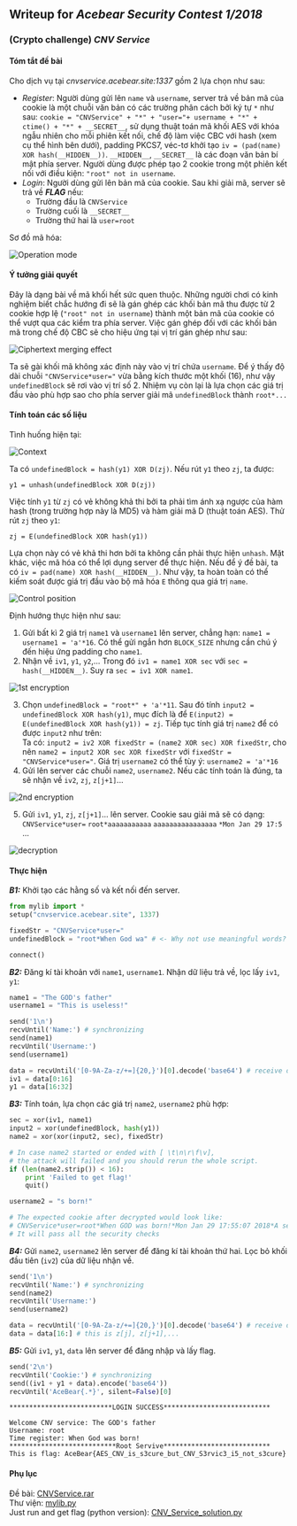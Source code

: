 
## Writeup for _Acebear Security Contest 1/2018_
### (Crypto challenge) _CNV Service_
#### Tóm tắt đề bài
Cho dịch vụ tại _cnvservice.acebear.site:1337_ gồm 2 lựa chọn như sau:
- _Register_: Người dùng gửi lên `name` và `username`, server trả về bản mã của cookie là một chuỗi văn bản có các trường phân cách bởi ký tự `*` như sau: `cookie = "CNVService" + "*" + "user="+ username + "*" + ctime() + "*" + __SECRET__`, sử dụng thuật toán mã khối AES với khóa ngẫu nhiên cho mỗi phiên kết nối, chế độ làm việc CBC với hash (xem cụ thể hình bên dưới), padding PKCS7, véc-tơ khởi tạo `iv = (pad(name) XOR hash(__HIDDEN__))`. `__HIDDEN__`, `__SECRET__` là các đoạn văn bản bí mật phía server. Người dùng được phép tạo 2 cookie trong một phiên kết nối với điều kiện: `"root" not in username`.
- _Login_: Người dùng gửi lên bản mã của cookie. Sau khi giải mã, server sẽ trả về **_FLAG_** nếu:
  + Trường đầu là `CNVService`
  + Trường cuối là `__SECRET__`
  + Trường thứ hai là `user=root`

Sơ đồ mã hóa:

![Operation mode](./imgs/Operation_mode.png)  

#### Ý tưởng giải quyết

Đây là dạng bài về mã khối hết sức quen thuộc. Những người chơi có kinh nghiệm biết chắc hướng đi sẽ là gán ghép các khối bản mã thu được từ 2 cookie hợp lệ (`"root" not in username`) thành một bản mã của cookie có thể vượt qua các kiểm tra phía server. Việc gán ghép đối với các khối bản mã trong chế độ CBC sẽ cho hiệu ứng tại vị trí gán ghép như sau:

![Ciphertext merging effect](./imgs/Ciphertext_merging_effect.png)  

Ta sẽ gài khối mã không xác định này vào vị trí chứa `username`. Để ý thấy độ dài chuỗi `"CNVService*user="` vừa bằng kích thước một khối (16), như vậy `undefinedBlock` sẽ rơi vào vị trí số 2. Nhiệm vụ còn lại là lựa chọn các giá trị đầu vào phù hợp sao cho phía server giải mã `undefinedBlock` thành `root*...`


#### Tính toán các số liệu
Tình huống hiện tại:

![Context](./imgs/Context.png)  

Ta có `undefinedBlock = hash(y1) XOR D(zj)`. Nếu rút `y1` theo `zj`, ta được:
```
y1 = unhash(undefinedBlock XOR D(zj))
```
Việc tính `y1` từ `zj` có vẻ không khả thi bởi ta phải tìm ánh xạ ngược của hàm hash (trong trường hợp này là MD5) và hàm giải mã D (thuật toán AES). Thử rút `zj` theo `y1`:
```
zj = E(undefinedBlock XOR hash(y1))
```
Lựa chọn này có vẻ khả thi hơn bởi ta không cần phải thực hiện `unhash`. Mặt khác, việc mã hóa có thể lợi dụng server để thực hiện. Nếu để ý đề bài, ta có `iv = pad(name) XOR hash(__HIDDEN__)`. Như vậy, ta hoàn toàn có thể kiếm soát được giá trị đầu vào bộ mã hóa `E` thông qua giá trị `name`.

![Control position](./imgs/Control_position.png)  

Định hướng thực hiện như sau:
1. Gửi bất kì 2 giá trị `name1` và `username1` lên server, chẳng hạn: `name1 = username1 = 'a'*16`. Có thể gửi ngắn hơn `BLOCK_SIZE` nhưng cần chú ý đến hiệu ứng padding cho `name1`.
2. Nhận về `iv1`, `y1`, `y2`,... Trong đó `iv1 = name1 XOR sec` với `sec = hash(__HIDDEN__)`. Suy ra `sec = iv1 XOR name1`.

![1st encryption](./imgs/1st_encryption.png)  

3. Chọn `undefinedBlock = "root*" + 'a'*11`. Sau đó tính `input2 = undefinedBlock XOR hash(y1)`, mục đích là để `E(input2) = E(undefinedBlock XOR hash(y1)) = zj`. Tiếp tục tính giá trị `name2` để có được `input2` như trên:  
Ta có: `input2 = iv2 XOR fixedStr = (name2 XOR sec) XOR fixedStr`, cho nên `name2 = input2 XOR sec XOR fixedStr` với `fixedStr = "CNVService*user="`. Giá trị `username2` có thể tùy ý: `username2 = 'a'*16`
4. Gửi lên server các chuỗi `name2`, `username2`. Nếu các tính toán là đúng, ta sẽ nhận về `iv2`, `zj`, `z[j+1]`...

![2nd encryption](./imgs/2nd_encryption.png)  

5. Gửi `iv1`, `y1`, `zj`, `z[j+1]`... lên server. Cookie sau giải mã sẽ có dạng: `CNVService*user=` `root*aaaaaaaaaaa` `aaaaaaaaaaaaaaaa` `*Mon Jan 29 17:5` ...

![decryption](./imgs/decryption.png)  


#### Thực hiện

**_B1:_** Khởi tạo các hằng số và kết nối đến server.


```python
from mylib import *
setup("cnvservice.acebear.site", 1337)

fixedStr = "CNVService*user="
undefinedBlock = "root*When God wa" # <- Why not use meaningful words?

connect()
```

**_B2:_** Đăng kí tài khoản với `name1`, `username1`. Nhận dữ liệu trả về, lọc lấy `iv1`, `y1`:


```python
name1 = "The GOD's father"
username1 = "This is useless!"

send('1\n')
recvUntil('Name:') # synchronizing
send(name1)
recvUntil('Username:')
send(username1)

data = recvUntil('[0-9A-Za-z/+=]{20,}')[0].decode('base64') # receive data in base64-encode
iv1 = data[0:16]
y1 = data[16:32]
```

**_B3:_** Tính toán, lựa chọn các giá trị `name2`, `username2` phù hợp:


```python
sec = xor(iv1, name1)
input2 = xor(undefinedBlock, hash(y1))
name2 = xor(xor(input2, sec), fixedStr)

# In case name2 started or ended with [ \t\n\r\f\v],
# the attack will failed and you should rerun the whole script.
if (len(name2.strip()) < 16):
    print 'Failed to get flag!'
    quit()

username2 = "s born!"

# The expected cookie after decrypted would look like:
# CNVService*user=root*When GOD was born!*Mon Jan 29 17:55:07 2018*A secret message
# It will pass all the security checks
```

**_B4:_** Gửi `name2`, `username2` lên server để đăng kí tài khoản thứ hai. Lọc bỏ khối đầu tiên (`iv2`) của dữ liệu nhận về.


```python
send('1\n')
recvUntil('Name:') # synchronizing
send(name2)
recvUntil('Username:')
send(username2)

data = recvUntil('[0-9A-Za-z/+=]{20,}')[0].decode('base64') # receive data in base64-encode
data = data[16:] # this is z[j], z[j+1],...
```

**_B5:_** Gửi `iv1`, `y1`, `data` lên server để đăng nhập và lấy flag.


```python
send('2\n')
recvUntil('Cookie:') # synchronizing
send((iv1 + y1 + data).encode('base64'))
recvUntil('AceBear{.*}', silent=False)[0]
```

    **************************LOGIN SUCCESS***************************

    Welcome CNV service: The GOD's father
    Username: root
    Time register: When God was born!
    ***************************Root Servive***************************
    This is flag: AceBear{AES_CNV_is_s3cure_but_CNV_S3rvic3_i5_not_s3cure}


#### Phụ lục
Đề bài: [CNVService.rar](./CNVService.rar)  
Thư viện: [mylib.py](./mylib.py)  
Just run and get flag (python version): [CNV_Service_solution.py](./CNV_Service_solution.py)

